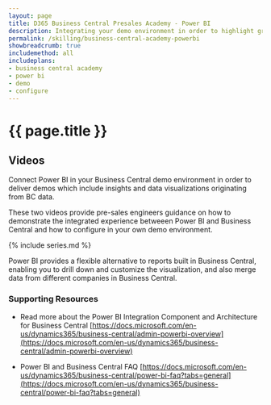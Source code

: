 ```yaml
---
layout: page
title: D365 Business Central Presales Academy - Power BI
description: Integrating your demo environment in order to highlight graphs, charts and rich visualizations through Power BI
permalink: /skilling/business-central-academy-powerbi
showbreadcrumb: true
includemethod: all
includeplans:
- business central academy
- power bi
- demo
- configure
---
```


# {{ page.title }}

## Videos

Connect Power BI in your Business Central demo environment in order to deliver demos which include insights and data visualizations originating from BC data. 

These two videos provide pre-sales engineers guidance on how to demonstrate the integrated experience betweeen Power BI and Business Central and how to configure in your own demo environment.

{% include series.md %}

Power BI provides a flexible alternative to reports built in Business Central, enabling you to drill down and customize the visualization, and also merge data from different companies in Business Central.

### Supporting Resources

* Read more about the Power BI Integration Component and Architecture for Business Central [https://docs.microsoft.com/en-us/dynamics365/business-central/admin-powerbi-overview](https://docs.microsoft.com/en-us/dynamics365/business-central/admin-powerbi-overview)

* Power BI and Business Central FAQ [https://docs.microsoft.com/en-us/dynamics365/business-central/power-bi-faq?tabs=general](https://docs.microsoft.com/en-us/dynamics365/business-central/power-bi-faq?tabs=general)
